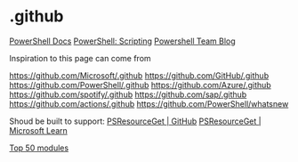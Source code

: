 # .github

[PowerShell Docs](https://learn.microsoft.com/en-us/powershell/)
[PowerShell: Scripting](https://learn.microsoft.com/en-us/powershell/scripting/how-to-use-docs)
[Powershell Team Blog](https://devblogs.microsoft.com/powershell/)

Inspiration to this page can come from

<https://github.com/Microsoft/.github>
<https://github.com/GitHub/.github>
<https://github.com/PowerShell/.github>
<https://github.com/Azure/.github>
<https://github.com/spotify/.github>
<https://github.com/sap/.github>
<https://github.com/actions/.github>
<https://github.com/PowerShell/whatsnew>

Shoud be built to support:
[PSResourceGet | GitHub](https://github.com/PowerShell/PSResourceGet)
[PSResourceGet | Microsoft Learn](https://learn.microsoft.com/en-us/powershell/module/powershellget/?view=powershellget-3.x)

[Top 50 modules](https://blog.ironmansoftware.com/50-of-the-top-powershell-modules-to-check-out/)
